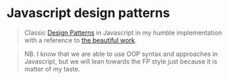 # Javascript design patterns

> Classic [Design Patterns](https://www.amazon.com/Design-Patterns-Object-Oriented-Addison-Wesley-Professional-ebook/dp/B000SEIBB8)
> in Javascript in my humble implementation with a reference to [the beautiful work](http://mishadoff.com/blog/clojure-design-patterns/).

> NB. I know that we are able to use OOP syntax and approaches in Javascript, but we will lean towards the FP style just
> because it is matter of my taste.
